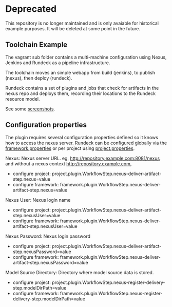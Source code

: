# Deprecated

This repository is no longer maintained and is only avaiable for historical example purposes.  It will be deleted at some point in the future.

## Toolchain Example

The vagrant sub folder contains a multi-machine configuration using Nexus, Jenkins and Rundeck as a pipeline infrastructure.

The toolchain moves an simple webapp from build (jenkins), to publish (nexus), then deploy (rundeck).

Rundeck contains a set of plugins and jobs that check for artifacts in the nexus repo and deploys them,
recording their locations to the Rundeck resource model.

See some [screenshots](vagrant/docs/index.md).

## Configuration properties
The plugin requires several configuration properties defined so it knows how to access the nexus server.
Rundeck can be configured globally via the [framework.properties](http://rundeck.org/docs/administration/configuration-file-reference.html#framework.properties) or per project using
[project.properties](http://rundeck.org/docs/administration/configuration-file-reference.html#project.properties).


Nexus: Nexus server URL. eg, http://repository.example.com:8081/nexus and without a nexus context http://repository.example.com,

* configure project: project.plugin.WorkflowStep.nexus-deliver-artifact-step.nexus=value
* configure framework: framework.plugin.WorkflowStep.nexus-deliver-artifact-step.nexus=value

Nexus User: Nexus login name

* configure project: project.plugin.WorkflowStep.nexus-deliver-artifact-step.nexusUser=value
* configure framework: framework.plugin.WorkflowStep.nexus-deliver-artifact-step.nexusUser=value

Nexus Password: Nexus login password

* configure project: project.plugin.WorkflowStep.nexus-deliver-artifact-step.nexusPassword=value
* configure framework: framework.plugin.WorkflowStep.nexus-deliver-artifact-step.nexusPassword=value

Model Source Directory: Directory where model source data is stored.

* configure project: project.plugin.WorkflowStep.nexus-register-delivery-step.modelDirPath=value
* configure framework: framework.plugin.WorkflowStep.nexus-register-delivery-step.modelDirPath=value
